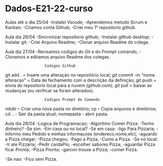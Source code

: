 # Dados-E21-22-curso
Aulas até o dia 25/04
-Instalei Vscode;
-Aprendemos metodo Scrum e Kanban;
-Criamos conta Github;
-Criei meu 1° repositorio github.

Aula dia 26/04
-Sincronizar repositorio github;
-Instalar github desktop;
-Instalar git;
-Criei Arquivo Readme;
-Clonar arquivo Readme do colega.

Aula dia 27/04
-Revisamos codigos do Git e do Prompt comando;
-Clonamos e editamos arquivo Readme dos colegas.

                      Codigos Github
 git add . = Insere uma alteração no repositório local; 
 git commit -m "nome alteracao" = Data de fechamento com a descrição da definição;
 git push = envia do repositorio local para a nuvem (github.com); 
 git pull = baixar as mudanças (ou verificar se foram alterados). 

                      Codigos Prompt de Comando
mkdir – Criar uma nova pasta no diretório;
cp – Copia arquivos e diretórios;
cd .. - Sair da pasta atual;
nomepasta - abrir pasta.

Aula dia 28/04
-Logica de Programacao;
 -Algoritmo Comer Pizza:
  -Tenho dinheiro? 
  -Se sim:
   -Em casa ou no local?
    -Se em casa:
     -ligo Para Pizzaria;
     -Informo meu Pedido e minhas informaçoes (endereco,nome,etc);
     -aguardo a Pizza chegar;
     -Pizza chegou;
     -Pago a Pizza,
     -Como a Pizza.
    -Se no local:
     -Ir ate Pizzaria;
     -Pedir cardaPio;
     -escolher sabores Pizza;
     -aguardar Pizza ficar Pronta;
     -Pizza Pronta;
     -garcon trouxe a Pizza;
     -comer Pizza.   

  -Se nao: 
   -Fico sem Pizza. 




